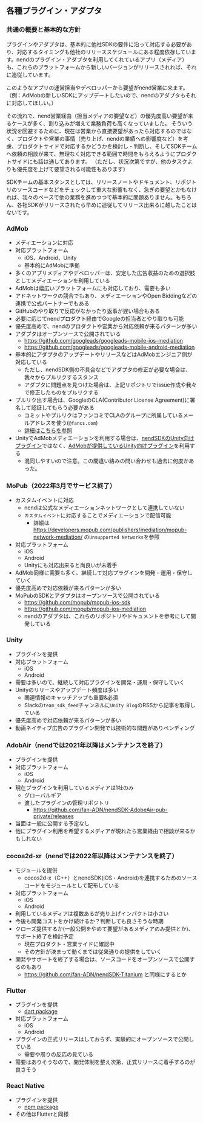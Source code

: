 ## 各種プラグイン・アダプタ
### 共通の概要と基本的な方針
プラグインやアダプタは、基本的に他社SDKの要件に沿って対応する必要があり、対応するタイミングも他社のリリーススケジュールにある程度依存しています。nendのプラグイン・アダプタを利用してくれているアプリ（メディア）も、これらのプラットフォームから新しいバージョンがリリースされれば、それに追従しています。

このようなアプリの運営担当やデベロッパーから要望がnend営業に来ます。（例：AdMobの新しいSDKにアップデートしたいので、nendのアダプタもそれに対応してほしい。）

その流れで、nend営業経由（担当メディアの要望など）の優先度高い要望が来るケースが多く、割り込みが増えて業務負荷も高くなっていました。
そういう状況を回避するために、現在は営業から直接要望があったら対応するのではなく、プロダクトや営業の事情（売り上げ、nendの業績への影響度など）を考慮、プロダクトサイドで対応するかどうかを検討し・判断し、そしてSDKチームへ依頼の相談が来て、無理なく対応できる範囲で時間をもらえるようにプロダクトサイドにも話は通してあります。
（ただし、状況次第ですが、他のタスクよりも優先度を上げて要望される可能性もあります）

SDKチームの基本スタンスとしては、リリースノートやドキュメント、リポジトリのソースコードなどをチェックして重大な影響もなく、急ぎの要望とかもなければ、我々のペースで他の業務を進めつつで基本的に問題ありません。もちろん、各社SDKがリリースされたら早めに追従してリリース出来るに越したことはないです。

### AdMob
- メディエーションに対応
- 対応プラットフォーム
  - iOS、Android、Unity
  - 基本的にAdMobに準拠
- 多くのアプリメディアやデベロッパーは、安定した広告収益のための選択肢としてメディエーションを利用している
- AdMobは幅広いプラットフォームにも対応しており、需要も多い
- アドネットワークの競合でもあり、メディエーションやOpen Biddingなどの連携で公式パートナーでもある
- GitHubのやり取りで反応がなかったり返事が遅い場合もある
- 必要に応じてnendプロダクト経由でGoogleの担当者とやり取りも可能
- 優先度高めで、nendのプロダクトや営業から対応依頼が来るパターンが多い
- アダプタはオープンソースで公開されている
  - https://github.com/googleads/googleads-mobile-ios-mediation
  - https://github.com/googleads/googleads-mobile-android-mediation
- 基本的にアダプタのアップデートやリリースなどはAdMobエンジニア側が対応している
  - ただし、nendSDK側の不具合などでアダプタの修正が必要な場合は、我々からプルリクするスタンス
  - アダプタに問題点を見つけた場合は、上記リポジトリでissue作成や我々で修正したものをプルリクする
- プルリク出す場合は、GoogleのCLA(Contributor License Agreement)に署名して認証してもらう必要がある
  - コミットやプルリクはファンコミでCLAのグループに所属しているメールアドレスを使う(`@fancs.com`)
  - [詳細はこちらを参照](https://github.com/fan-ADN/nendSDK-Document-Private/wiki/AccountInfo-dev#googleグループcla)
- UnityでAdMobメディエーションを利用する場合は、[nendSDKのUnity向けプラグイン](https://github.com/fan-ADN/nendSDK-Unity-pub)ではなく、[AdMobが提供しているUnity向けプラグイン](https://developers.google.com/admob/unity/quick-start)を利用する
  - 混同しやすいので注意。この間違い絡みの問い合わせも過去に何度かあった。

### MoPub（2022年3月でサービス終了）
- カスタムイベントに対応
  - nendは公式なメディエーションネットワークとして連携していない
  - `カスタムイベント`に対応することでメディエーションで配信可能
    - 詳細は https://developers.mopub.com/publishers/mediation/mopub-network-mediation/ の`Unsupported Networks`を参照
- 対応プラットフォーム
  - iOS
  - Android
  - Unityにも対応出来ると尚良いが未着手
- AdMob同様に需要も多く、継続して対応プラグインを開発・運用・保守していく
- 優先度高めで対応依頼が来るパターンが多い
- MoPubのSDKとアダプタはオープンソースで公開されている
  - https://github.com/mopub/mopub-ios-sdk
  - https://github.com/mopub/mopub-ios-mediation
  - nendのアダプタは、これらのリポジトリやドキュメントを参考にして開発している

### Unity
- プラグインを提供
- 対応プラットフォーム
  - iOS
  - Android
- 需要は多いので、継続して対応プラグインを開発・運用・保守していく
- Unityのリリースやアップデート頻度は多い
  - 関連情報のキャッチアップも重要&必須
  - Slackの`team_sdk_feed`チャンネルに`Unity Blog`のRSSから記事を取得している
- 優先度高めで対応依頼が来るパターンが多い
- 動画ネイティブ広告のプラグイン開発では技術的な問題がありペンディング

### AdobAir（nendでは2021年以降はメンテナンスを終了）
- プラグインを提供
- 対応プラットフォーム
  - iOS
  - Android
- 現在プラグインを利用しているメディアは1社のみ
  - グローバルギア
  - 渡したプラグインの管理リポジトリ
    - https://github.com/fan-ADN/nendSDK-AdobeAir-pub-private/releases
- 当面は一般に公開する予定なし
- 他にプラグイン利用を希望するメディアが現れたら営業経由で相談が来るかもしれない

### cocoa2d-xr（nendでは2022年以降はメンテナンスを終了）
- モジュールを提供
  - cocos2d-x（C++）とnendSDK(iOS・Android)を連携するためのソースコードをモジュールとして配布している
- 対応プラットフォーム
  - iOS
  - Android
- 利用しているメディアは複数あるが売り上げインパクトは小さい
- 今後も開発コストをかけ続けるか？判断しても良さそうな時期
- クローズ提供するか(一般公開をやめて要望があるメディアのみ提供とか)、サポート終了を検討予定
  - 現在プロダクト・営業サイドに確認中
  - その方針が決まって動くまでは従来通りの提供をしていく
- 開発やサポートを終了する場合は、ソースコードをオープンソースで公開するのもあり
  - https://github.com/fan-ADN/nendSDK-Titanium と同様にするとか

### Flutter
- プラグインを提供
  - [dart package](https://pub.dev/packages/nend_plugin#-readme-tab-)
- 対応プラットフォーム
  - iOS
  - Android
- プラグインの正式リリースはしておらず、実験的にオープンソースで公開している
  - 需要や周りの反応の見ている
- 需要はありそうなので、開発体制を整え次第、正式リリースに着手するのが良さそう

### React Native
- プラグインを提供
  - [npm package](https://www.npmjs.com/package/react-native-nend-bridger)
- その他はFlutterと同様
